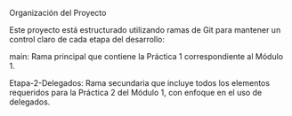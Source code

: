 Organización del Proyecto

Este proyecto está estructurado utilizando ramas de Git para mantener un control claro de cada etapa del desarrollo:

main: Rama principal que contiene la Práctica 1 correspondiente al Módulo 1.

Etapa-2-Delegados: Rama secundaria que incluye todos los elementos requeridos para la Práctica 2 del Módulo 1, con enfoque en el uso de delegados.
